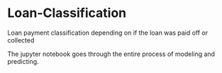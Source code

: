 # Loan-Classification
Loan payment classification depending on if the loan was paid off or collected

The jupyter notebook goes through the entire process of modeling and predicting.
